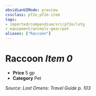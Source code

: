 ```yaml
---
obsidianUIMode: preview
cssclass: pf2e,pf2e-item
tags:
- imported/compendium/src/pf2e/lotg
- equipment/animals-gear/pet
aliases: ["Raccoon"]
---
```

# Raccoon *Item 0*  

- **Price** 5 gp
- **Category** Pet



*Source: Lost Omens: Travel Guide p. 103*